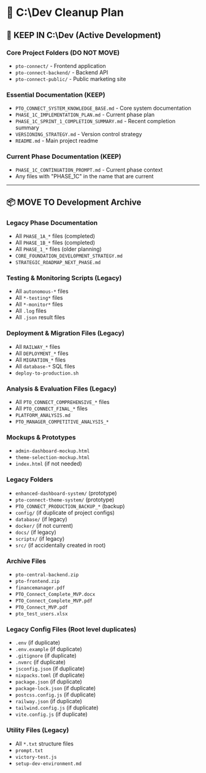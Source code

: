 # 🧹 C:\Dev Cleanup Plan

## 📁 KEEP IN C:\Dev (Active Development)

### **Core Project Folders** (DO NOT MOVE)
- `pto-connect/` - Frontend application
- `pto-connect-backend/` - Backend API
- `pto-connect-public/` - Public marketing site

### **Essential Documentation** (KEEP)
- `PTO_CONNECT_SYSTEM_KNOWLEDGE_BASE.md` - Core system documentation
- `PHASE_1C_IMPLEMENTATION_PLAN.md` - Current phase plan
- `PHASE_1C_SPRINT_1_COMPLETION_SUMMARY.md` - Recent completion summary
- `VERSIONING_STRATEGY.md` - Version control strategy
- `README.md` - Main project readme

### **Current Phase Documentation** (KEEP)
- `PHASE_1C_CONTINUATION_PROMPT.md` - Current phase context
- Any files with "PHASE_1C" in the name that are current

---

## 📦 MOVE TO Development Archive

### **Legacy Phase Documentation**
- All `PHASE_1A_*` files (completed)
- All `PHASE_1B_*` files (completed)
- All `PHASE_1_*` files (older planning)
- `CORE_FOUNDATION_DEVELOPMENT_STRATEGY.md`
- `STRATEGIC_ROADMAP_NEXT_PHASE.md`

### **Testing & Monitoring Scripts** (Legacy)
- All `autonomous-*` files
- All `*-testing*` files
- All `*-monitor*` files
- All `.log` files
- All `.json` result files

### **Deployment & Migration Files** (Legacy)
- All `RAILWAY_*` files
- All `DEPLOYMENT_*` files
- All `MIGRATION_*` files
- All `database-*` SQL files
- `deploy-to-production.sh`

### **Analysis & Evaluation Files** (Legacy)
- All `PTO_CONNECT_COMPREHENSIVE_*` files
- All `PTO_CONNECT_FINAL_*` files
- `PLATFORM_ANALYSIS.md`
- `PTO_MANAGER_COMPETITIVE_ANALYSIS_*`

### **Mockups & Prototypes**
- `admin-dashboard-mockup.html`
- `theme-selection-mockup.html`
- `index.html` (if not needed)

### **Legacy Folders**
- `enhanced-dashboard-system/` (prototype)
- `pto-connect-theme-system/` (prototype)
- `PTO_CONNECT_PRODUCTION_BACKUP_*` (backup)
- `config/` (if duplicate of project configs)
- `database/` (if legacy)
- `docker/` (if not current)
- `docs/` (if legacy)
- `scripts/` (if legacy)
- `src/` (if accidentally created in root)

### **Archive Files**
- `pto-central-backend.zip`
- `pto-frontend.zip`
- `financemanager.pdf`
- `PTO_Connect_Complete_MVP.docx`
- `PTO_Connect_Complete_MVP.pdf`
- `PTO_Connect_MVP.pdf`
- `pto_test_users.xlsx`

### **Legacy Config Files** (Root level duplicates)
- `.env` (if duplicate)
- `.env.example` (if duplicate)
- `.gitignore` (if duplicate)
- `.nvmrc` (if duplicate)
- `jsconfig.json` (if duplicate)
- `nixpacks.toml` (if duplicate)
- `package.json` (if duplicate)
- `package-lock.json` (if duplicate)
- `postcss.config.js` (if duplicate)
- `railway.json` (if duplicate)
- `tailwind.config.js` (if duplicate)
- `vite.config.js` (if duplicate)

### **Utility Files** (Legacy)
- All `*.txt` structure files
- `prompt.txt`
- `victory-test.js`
- `setup-dev-environment.md`
